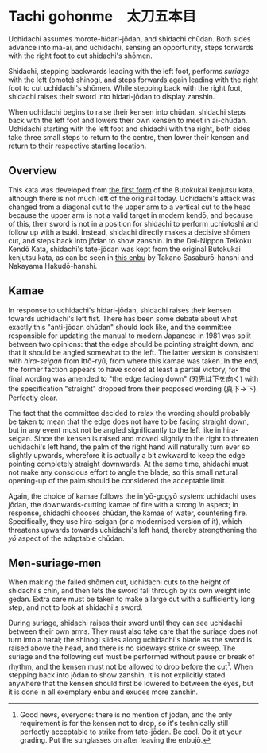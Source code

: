 # Tachi gohonme　太刀五本目

Uchidachi assumes morote-hidari-jōdan, and shidachi chūdan. Both sides advance into ma-ai, and uchidachi, sensing an opportunity, steps forwards with the right foot to cut shidachi's shōmen.

Shidachi, stepping backwards leading with the left foot, performs *suriage* with the left (omote) shinogi, and steps forwards again leading with the right foot to cut uchidachi's shōmen. While stepping back with the right foot, shidachi raises their sword into hidari-jōdan to display zanshin.

When uchidachi begins to raise their kensen into chūdan, shidachi steps back with the left foot and lowers their own kensen to meet in ai-chūdan. Uchidachi starting with the left foot and shidachi with the right, both sides take three small steps to return to the centre, then lower their kensen and return to their respective starting location.

## Overview

This kata was developed from [the first form](../butokukai/daiippon.md) of the Butokukai kenjutsu kata, although there is not much left of the original today. Uchidachi's attack was changed from a diagonal cut to the upper arm to a vertical cut to the head because the upper arm is not a valid target in modern kendō, and because of this, their sword is not in a position for shidachi to perform uchiotoshi and follow up with a tsuki. Instead, shidachi directly makes a decisive shōmen cut, and steps back into jōdan to show zanshin. In the Dai-Nippon Teikoku Kendō Kata, shidachi's tate-jōdan was kept from the original Butokukai kenjutsu kata, as can be seen in [this enbu](https://youtu.be/R2ZRpl9WoPQ) by Takano Sasaburō-hanshi and Nakayama Hakudō-hanshi.

## Kamae

In response to uchidachi's hidari-jōdan, shidachi raises their kensen towards uchidachi's left fist. There has been some debate about what exactly this "anti-jōdan chūdan" should look like, and the committee responsible for updating the manual to modern Japanese in 1981 was split between two opinions: that the edge should be pointing straight down, and that it should be angled somewhat to the left. The latter version is consistent with *hira-seigan* from Ittō-ryū, from where this kamae was taken. In the end, the former faction appears to have scored at least a partial victory, for the final wording was amended to "the edge facing down" (刃先は下を向く) with the specification "straight" dropped from their proposed wording (真下→下). Perfectly clear.

The fact that the committee decided to relax the wording should probably be taken to mean that the edge does not have to be facing straight down, but in any event must not be angled significantly to the left like in hira-seigan. Since the kensen is raised and moved slightly to the right to threaten uchidachi's left hand, the palm of the right hand will naturally turn ever so slightly upwards, wherefore it is actually a bit awkward to keep the edge pointing completely straight downwards. At the same time, shidachi must not make any conscious effort to angle the blade, so this small natural opening-up of the palm should be considered the acceptable limit.

Again, the choice of kamae follows the in'yō-gogyō system: uchidachi uses jōdan, the downwards-cutting kamae of fire with a strong *in* aspect; in response, shidachi chooses chūdan, the kamae of water, countering fire. Specifically, they use hira-seigan (or a modernised version of it), which threatens upwards towards uchidachi's left hand, thereby strengthening the *yō* aspect of the adaptable chūdan.

## Men-suriage-men

When making the failed shōmen cut, uchidachi cuts to the height of shidachi's chin, and then lets the sword fall through by its own weight into gedan. Extra care must be taken to make a large cut with a sufficiently long step, and not to look at shidachi's sword.

During suriage, shidachi raises their sword until they can see uchidachi between their own arms. They must also take care that the suriage does not turn into a harai; the shinogi slides along uchidachi's blade as the sword is raised above the head, and there is no sideways strike or sweep. The suriage and the following cut must be performed without pause or break of rhythm, and the kensen must not be allowed to drop before the cut[^1]. When stepping back into jōdan to show zanshin, it is not explicitly stated anywhere that the kensen should first be lowered to between the eyes, but it is done in all exemplary enbu and exudes more zanshin.

[^1]: Good news, everyone: there is no mention of jōdan, and the only requirement is for the kensen not to drop, so it's technically still perfectly acceptable to strike from tate-jōdan. Be cool. Do it at your grading. Put the sunglasses on after leaving the enbujō.
